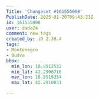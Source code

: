 ```yaml
---
Title: 'Changeset #161555098'
PublishDate: 2025-01-20T09:43:23Z
id: 161555098
user: dada24
comment: new tags
created_by: iD 2.30.4
tags:
- Montenegro
- Budva
bbox:
  min_lon: 18.8512532
  min_lat: 42.2906716
  max_lon: 18.8519354
  max_lat: 42.2910031

---
```

